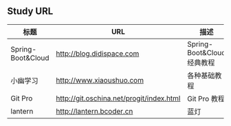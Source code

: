 
## Study URL

  标题              | URL                                        | 描述
--------------------|--------------------------------------------|-------------------------
  Spring-Boot&Cloud | http://blog.didispace.com                  | Spring-Boot&Cloud经典教程
  小幽学习          | http://www.xiaoushuo.com                   | 各种基础教程
  Git Pro           | http://git.oschina.net/progit/index.html   | Git Pro 教程
  lantern           | http://lantern.bcoder.cn                   | 蓝灯



